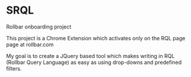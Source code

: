 # SRQL
Rollbar onboarding project

This project is a Chrome Extension which activates only on the RQL page page at rollbar.com

My goal is to create a JQuery based tool which makes writing in RQL (Rollbar Query Language) as easy as using drop-downs and predefined filters.
